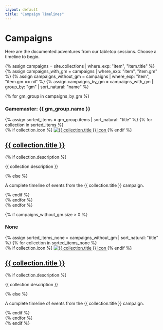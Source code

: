 ```yaml
---
layout: default
title: "Campaign Timelines"
---
```


<main>
  <h1>Campaigns</h1>

  <p>Here are the documented adventures from our tabletop sessions. Choose a timeline to begin.</p>

  {% assign campaigns = site.collections | where_exp: "item", "item.title" %}
  {% assign campaigns_with_gm = campaigns | where_exp: "item", "item.gm" %}
  {% assign campaigns_without_gm = campaigns | where_exp: "item", "item.gm == nil" %}
  {% assign campaigns_by_gm = campaigns_with_gm | group_by: "gm" | sort_natural: "name" %}
  
  {% for gm_group in campaigns_by_gm %}
    <div class="gm-group">
      <h3>
        <span class="gm-label">Gamemaster:</span>
        <span>{{ gm_group.name }}</span>
      </h3>
      <div class="campaign-list">
        {% assign sorted_items = gm_group.items | sort_natural: "title" %}
        {% for collection in sorted_items %}
          <div class="campaign-card">
            {% if collection.icon %}
              <a href="{{ site.baseurl }}/{{ collection.label }}/">
                <img src="{{ collection.icon | relative_url }}" alt="{{ collection.title }} Icon" class="campaign-icon">
              </a>
            {% endif %}
            <div class="campaign-card-content">
              <h2><a href="{{ site.baseurl }}/{{ collection.label }}/">{{ collection.title }}</a></h2>
              {% if collection.description %}
                <p>{{ collection.description }}</p>
              {% else %}
                <p>A complete timeline of events from the {{ collection.title }} campaign.</p>
              {% endif %}
            </div>
          </div>
        {% endfor %}
      </div>
    </div>
  {% endfor %}

  {% if campaigns_without_gm.size > 0 %}
    <div class="gm-group">
      <h3>None</h3>
      <div class="campaign-list">
        {% assign sorted_items_none = campaigns_without_gm | sort_natural: "title" %}
        {% for collection in sorted_items_none %}
          <div class="campaign-card">
            {% if collection.icon %}
              <a href="{{ site.baseurl }}/{{ collection.label }}/">
                <img src="{{ collection.icon | relative_url }}" alt="{{ collection.title }} Icon" class="campaign-icon">
              </a>
            {% endif %}
            <div class="campaign-card-content">
              <h2><a href="{{ site.baseurl }}/{{ collection.label }}/">{{ collection.title }}</a></h2>
              {% if collection.description %}
                <p>{{ collection.description }}</p>
              {% else %}
                <p>A complete timeline of events from the {{ collection.title }} campaign.</p>
              {% endif %}
            </div>
          </div>
        {% endfor %}
      </div>
    </div>
  {% endif %}

</main>